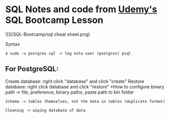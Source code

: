 # SQL Notes and code from [Udemy's](https://www.udemy.com/) SQL Bootcamp Lesson

![](/SQL-Bootcamp/sql cheat sheet.png)

Syntax
~~~
$ sudo -u postgres sql -> log onto user (postgres) psql
~~~

## For PostgreSQL:
Create database: right click "database" and click "create"
Restore database: right click database and click "restore"
*How to configure binary path -> file, preference, binary paths, paste path to bin folder

`Schema -> tables themselves, not the data in tables (duplicate format)`

`Cleaning -> wiping database of data`
